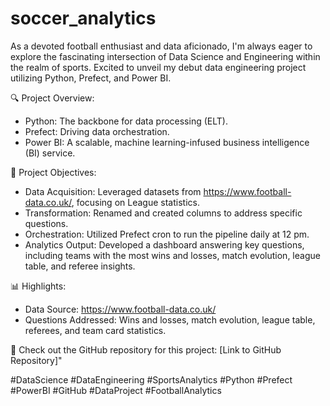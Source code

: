# soccer_analytics

As a devoted football enthusiast and data aficionado, I'm always eager to explore the fascinating intersection of Data Science and Engineering within the realm of sports. Excited to unveil my debut data engineering project utilizing Python, Prefect, and Power BI.

🔍 Project Overview:
- Python: The backbone for data processing (ELT).
- Prefect: Driving data orchestration.
- Power BI: A scalable, machine learning-infused business intelligence (BI) service.

🎯 Project Objectives:
- Data Acquisition: Leveraged datasets from https://www.football-data.co.uk/, focusing on League statistics.
- Transformation: Renamed and created columns to address specific questions.
- Orchestration: Utilized Prefect cron to run the pipeline daily at 12 pm.
- Analytics Output: Developed a dashboard answering key questions, including teams with the most wins and losses, match evolution, league table, and referee insights.

📊 Highlights:
- Data Source: https://www.football-data.co.uk/
- Questions Addressed: Wins and losses, match evolution, league table, referees, and team card statistics.

🚀 Check out the GitHub repository for this project: [Link to GitHub Repository]"

#DataScience #DataEngineering #SportsAnalytics #Python #Prefect #PowerBI #GitHub #DataProject #FootballAnalytics
